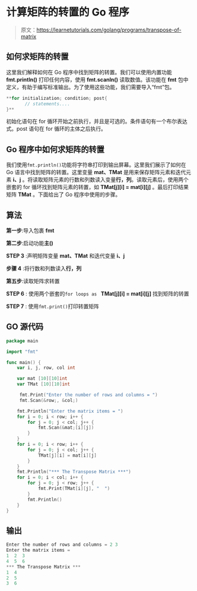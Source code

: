 # 计算矩阵的转置的 Go 程序

> 原文：<https://learnetutorials.com/golang/programs/transpose-of-matrix>

## 如何求矩阵的转置

这里我们解释如何在 Go 程序中找到矩阵的转置。我们可以使用内置功能 **fmt.println()** 打印任何内容，使用 **fmt.scanln()** 读取数值。该功能在 **fmt** 包中定义，有助于编写标准输出。为了使用这些功能，我们需要导入“fmt”包。

```go
**for initialization; condition; post{
       // statements....
}** 

```

初始化语句在 for 循环开始之前执行，并且是可选的。条件语句有一个布尔表达式。post 语句在 for 循环的主体之后执行。

## Go 程序中如何求矩阵的转置

我们使用`fmt.println()`功能将字符串打印到输出屏幕。这里我们展示了如何在 Go 语言中找到矩阵的转置。这里变量 **mat、TMat** 是用来保存矩阵元素和迭代元素 **i、j** 。将读取矩阵元素的行数和列数读入变量**行，列**。读取元素后，使用两个嵌套的 for 循环找到矩阵元素的转置，如 **TMat[j][i] = mat[i][j]** 。最后打印结果矩阵 **TMat** 。下面给出了 Go 程序中使用的步骤。

## 算法

**第一步**:导入包裹 **fmt**

**第二步**:启动功能**主()**

**STEP 3** :声明矩阵变量 **mat、TMat** 和迭代变量 **i、j**

**步骤 4** :将行数和列数读入**行，列**

**第五步**:读取矩阵求转置

****STEP 6**** : 使用两个嵌套的`for loops as ` **TMat[j][i] = mat[i][j]** 找到矩阵的转置

****STEP 7**** : 使用`fmt.print()`打印转置矩阵

## GO 源代码

```go
package main

import "fmt"

func main() {
    var i, j, row, col int

    var mat [10][10]int
    var TMat [10][10]int

     fmt.Print("Enter the number of rows and columns = ")
     fmt.Scan(&row;, &col;)

    fmt.Println("Enter the matrix items = ")
    for i = 0; i < row; i++ {
        for j = 0; j < col; j++ {
            fmt.Scan(&mat;[i][j])
        }
    }
    for i = 0; i < row; i++ {
        for j = 0; j < col; j++ {
            TMat[j][i] = mat[i][j]
        }
    }
    fmt.Println("*** The Transpose Matrix ***")
    for i = 0; i < col; i++ {
        for j = 0; j < row; j++ {
            fmt.Print(TMat[i][j], "  ")
        }
        fmt.Println()
    }
}

```

## 输出

```go
Enter the number of rows and columns = 2 3
Enter the matrix items =
1  2  3
4  5  6
*** The Transpose Matrix ***
1  4
2  5
3  6 
```